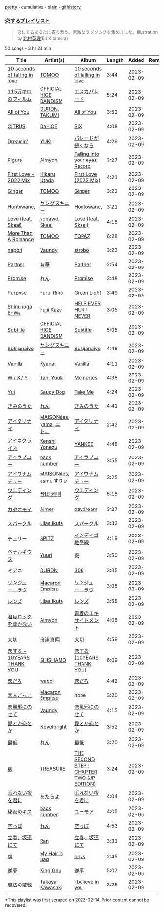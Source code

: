 [pretty](/playlists/pretty/37i9dQZF1DX328xs24cFGI.md) - cumulative - [plain](/playlists/plain/37i9dQZF1DX328xs24cFGI) - [githistory](https://github.githistory.xyz/mackorone/spotify-playlist-archive/blob/main/playlists/plain/37i9dQZF1DX328xs24cFGI)

### [恋するプレイリスト](https://open.spotify.com/playlist/37i9dQZF1DX328xs24cFGI)

> 恋してるあなたに寄り添う、素敵なラブソングを集めました。Illustration by <a href="https://twitter.com/hoshieri7">北村英理</a>\(Eri Kitamura\)

50 songs - 3 hr 24 min

| Title | Artist(s) | Album | Length | Added | Removed |
|---|---|---|---|---|---|
| [10 seconds of falling in love](https://open.spotify.com/track/1nXwAPZDw872vqYdL71HKs) | [TOMOO](https://open.spotify.com/artist/6rm1uaZjykvKCobTzRPs35) | [10 seconds of falling in love](https://open.spotify.com/album/1UqpNBBcnN8jUt8eFQmgrE) | 3:44 | 2023-02-09 |  |
| [115万キロのフィルム](https://open.spotify.com/track/278JqkBGkjDovOYAwE8TW7) | [OFFICIAL HIGE DANDISM](https://open.spotify.com/artist/5Vo1hnCRmCM6M4thZCInCj) | [エスカパレード](https://open.spotify.com/album/0Iz8ByVqKvdlyl77DV3y3p) | 5:24 | 2023-02-09 |  |
| [All of You](https://open.spotify.com/track/01HDkSTebcqJ0FsYyVdi1l) | [DURDN](https://open.spotify.com/artist/5u1MCRvQ3cA2Y9BpLSZIeg), [TAKUMI](https://open.spotify.com/artist/4WoHWcWvbQSg7fW9zfHPys) | [All of You](https://open.spotify.com/album/0O5Ly9flFGP1SfDbqmQhVy) | 3:52 | 2023-02-09 |  |
| [CITRUS](https://open.spotify.com/track/2IL2asrtx7XM1y8fu2RMnR) | [Da\-iCE](https://open.spotify.com/artist/71UIOLnsacxQHlU55TvfiH) | [SiX](https://open.spotify.com/album/0YH4dHHpaUUtXfWykOOiku) | 4:08 | 2023-02-09 |  |
| [Dreamin'](https://open.spotify.com/track/10WraFpY8iNurYHAwZAvvb) | [YUKI](https://open.spotify.com/artist/380DW51qbu5pSP8crFRIII) | [パレードが続くなら](https://open.spotify.com/album/7bUwvfdHUBdgXcMhczN4nJ) | 4:29 | 2023-02-09 |  |
| [Figure](https://open.spotify.com/track/19qpmFLSJXgyeYohRFGf17) | [Aimyon](https://open.spotify.com/artist/5kVZa4lFUmAQlBogl1fkd6) | [Falling into your eyes Record](https://open.spotify.com/album/5KLZZ5X7b8eM8OXXUBYfgz) | 3:27 | 2023-02-09 |  |
| [First Love \- 2022 Mix](https://open.spotify.com/track/0PvuVoqa1IHCnTrNnltS70) | [Hikaru Utada](https://open.spotify.com/artist/7lbSsjYACZHn1MSDXPxNF2) | [First Love \(2022 Mix\)](https://open.spotify.com/album/1TwR0thoGz0hCk0ot73xID) | 4:21 | 2023-02-09 |  |
| [Ginger](https://open.spotify.com/track/28pvMnRZKNiqz6xgBBMkr2) | [TOMOO](https://open.spotify.com/artist/6rm1uaZjykvKCobTzRPs35) | [Ginger](https://open.spotify.com/album/54OkOlGIXztDx8OzcRiPh4) | 3:22 | 2023-02-09 |  |
| [Hontowane,](https://open.spotify.com/track/1G5cJCr6WwmiKRGlCbq6WS) | [ヤングスキニー](https://open.spotify.com/artist/3VVMRDGpbQR2SK9nHX3DW5) | [Hontowane,](https://open.spotify.com/album/0Kyfu9ZMYITiwDUngdTpJc) | 3:21 | 2023-02-09 |  |
| [Love \(feat\. Skaai\)](https://open.spotify.com/track/33WmukupZpPsnobClDyZzs) | [yonawo](https://open.spotify.com/artist/61VsO6rn8khCQDSRp8tTeZ), [Skaai](https://open.spotify.com/artist/4L05lOQs0iZSVhrnnqS66E) | [Love \(feat\. Skaai\)](https://open.spotify.com/album/3CTierTEtJQyHX3s6XlEUd) | 4:18 | 2023-02-09 |  |
| [More Than A Romance](https://open.spotify.com/track/5DjWI07qafgrDNKcZCF1AW) | [TOMOO](https://open.spotify.com/artist/6rm1uaZjykvKCobTzRPs35) | [TOPAZ](https://open.spotify.com/album/1rGicdQ568MjzdI8Z4Djt6) | 6:28 | 2023-02-09 |  |
| [napori](https://open.spotify.com/track/7LPL74iMxXZ4hEjCwmLMae) | [Vaundy](https://open.spotify.com/artist/2IUl3m1H1EQ7QfNbNWvgru) | [strobo](https://open.spotify.com/album/2sBQhSi92938W2hCLALSHy) | 3:23 | 2023-02-09 |  |
| [Partner](https://open.spotify.com/track/48lsRmp9AC6tU4rP9QJx4H) | [有華](https://open.spotify.com/artist/762RAUTV6WKHmrHR7fsFbj) | [Partner](https://open.spotify.com/album/1wvgIolL7kiU2z52hVV8BK) | 2:54 | 2023-02-09 |  |
| [Promise](https://open.spotify.com/track/33xjeybbghiu6CzDJqvXQa) | [れん](https://open.spotify.com/artist/2Hf3gzOBTpBaL0SqyPjX8m) | [Promise](https://open.spotify.com/album/3l0I652FzA22LXxzm8cUmg) | 3:48 | 2023-02-09 |  |
| [Purpose](https://open.spotify.com/track/3YtGpYYI3RvOsyuJNjZrvK) | [Furui Riho](https://open.spotify.com/artist/6OgsusVzVrkzCvbXpv6GWh) | [Green Light](https://open.spotify.com/album/3KhTmSUwEUdPGjE1ay4gI2) | 3:49 | 2023-02-09 |  |
| [Shinunoga E\-Wa](https://open.spotify.com/track/0o9zmvc5f3EFApU52PPIyW) | [Fujii Kaze](https://open.spotify.com/artist/6bDWAcdtVR3WHz2xtiIPUi) | [HELP EVER HURT NEVER](https://open.spotify.com/album/1OojCidx0eoPKch2M0Kz31) | 3:05 | 2023-02-09 |  |
| [Subtitle](https://open.spotify.com/track/4zrKPIygugUDKGFEjVwpSB) | [OFFICIAL HIGE DANDISM](https://open.spotify.com/artist/5Vo1hnCRmCM6M4thZCInCj) | [Subtitle](https://open.spotify.com/album/12sWDwrDnaBl0EagZU4sXV) | 5:05 | 2023-02-09 |  |
| [Sukijanaiyo](https://open.spotify.com/track/23AdLPEUScszzqA51mU6wq) | [ヤングスキニー](https://open.spotify.com/artist/3VVMRDGpbQR2SK9nHX3DW5) | [Sukijanaiyo](https://open.spotify.com/album/6ZkWBopcFVcuB2K8Gxj8r7) | 4:48 | 2023-02-09 |  |
| [Vanilla](https://open.spotify.com/track/7luM6QZ54WNPm3bZ6fzBkE) | [Kyanai](https://open.spotify.com/artist/42ogLtXLVjZryRz9j1zvOm) | [Vanilla](https://open.spotify.com/album/1KkJckWXXaugwsvMHXQqGL) | 4:11 | 2023-02-09 |  |
| [W / X / Y](https://open.spotify.com/track/3cBghvTcQNDNkW98Y4eGaP) | [Tani Yuuki](https://open.spotify.com/artist/0B1ce3uNrzkdm76NXI4mhX) | [Memories](https://open.spotify.com/album/1aYWdnbKO3asqDUruOl2cY) | 4:38 | 2023-02-09 |  |
| [Yui](https://open.spotify.com/track/3f8WNy5rgXq7J74qjExRkb) | [Saucy Dog](https://open.spotify.com/artist/4WqXqPmUuenMIr4QaFrZXN) | [Take Me](https://open.spotify.com/album/2d4BgT8o5xopdZK7x8eygL) | 4:24 | 2023-02-09 |  |
| [きみのうた](https://open.spotify.com/track/3SlqmORmAZal8ciwUjl5qa) | [れん](https://open.spotify.com/artist/2Hf3gzOBTpBaL0SqyPjX8m) | [きみのうた](https://open.spotify.com/album/5NoPtytLmMigoL3IU3XsXb) | 4:41 | 2023-02-09 |  |
| [アイタリナイ](https://open.spotify.com/track/67seLhibwW3OAyZcEw5Ijh) | [MAISONdes](https://open.spotify.com/artist/7LTiBdByoaUd329wCpmMcM), [yama](https://open.spotify.com/artist/7kOrrFIBIBc8uCu2zbxbLv), [ニト。](https://open.spotify.com/artist/7bNO9nNPBOXrcUzOA66UbE) | [アイタリナイ](https://open.spotify.com/album/1C5VITN2qaLE4PChtSmSrj) | 2:42 | 2023-02-09 |  |
| [アイネクライネ](https://open.spotify.com/track/45YBVp6zMwQZRbUDcPzmMB) | [Kenshi Yonezu](https://open.spotify.com/artist/1snhtMLeb2DYoMOcVbb8iB) | [YANKEE](https://open.spotify.com/album/64SAjax288grKsmuLDfA6G) | 4:48 | 2023-02-09 |  |
| [アイラブユー](https://open.spotify.com/track/4gbHag1jhjLTDcrbfpFnYQ) | [back number](https://open.spotify.com/artist/6rs1KAoQnFalSqSU4LTh8g) | [アイラブユー](https://open.spotify.com/album/6gnt7LdFIjqUsIszpOVIrX) | 3:55 | 2023-02-09 |  |
| [アイワナムチュー](https://open.spotify.com/track/21zl36W7QoaVy5MMxAvfcv) | [MAISONdes](https://open.spotify.com/artist/7LTiBdByoaUd329wCpmMcM), [asmi](https://open.spotify.com/artist/3UY1KK0iXeC0mpaK0ltFza), [すりぃ](https://open.spotify.com/artist/29XdcKZcwr9ikcmxud5UEa) | [アイワナムチュー](https://open.spotify.com/album/1JNzKXrtkaXgn5y96johqC) | 3:25 | 2023-02-09 |  |
| [ウエディング](https://open.spotify.com/track/3ZtHtqqSEKd8EcggroTfZU) | [音田 雅則](https://open.spotify.com/artist/7KSbqXHO0xzNQhzaIWILIo) | [ウエディング](https://open.spotify.com/album/6LKuvUyN7HfayyAhWtVZsx) | 5:18 | 2023-02-09 |  |
| [カタオモイ](https://open.spotify.com/track/2HovXsvcdJur52BOcYGydz) | [Aimer](https://open.spotify.com/artist/0bAsR2unSRpn6BQPEnNlZm) | [daydream](https://open.spotify.com/album/336m0kejdM5Fkw2HUX46Bw) | 3:27 | 2023-02-09 |  |
| [スパークル](https://open.spotify.com/track/6EuubEs5qOmJdpNhkU47OZ) | [Lilas Ikuta](https://open.spotify.com/artist/1qM11R4ylJyQiPJ0DffE9z) | [スパークル](https://open.spotify.com/album/0HmvMEiGowPfT2UvYNRDcv) | 3:33 | 2023-02-09 |  |
| [チェリー](https://open.spotify.com/track/1ihCiJaXRl4f6Sy4LJov5z) | [SPITZ](https://open.spotify.com/artist/5kjGRHClVacSyllOUqU1S0) | [インディゴ地平線](https://open.spotify.com/album/0GB573iZ4z6gre3eUJc56N) | 4:19 | 2023-02-09 |  |
| [ベテルギウス](https://open.spotify.com/track/4JK1kDUdH9RTBQrrSO1QfR) | [Yuuri](https://open.spotify.com/artist/0ixzjrK1wkN2zWBXt3VW3W) | [壱](https://open.spotify.com/album/1YWoHzj5wHnG7m6gLlwBQd) | 3:50 | 2023-02-09 |  |
| [ミアネ](https://open.spotify.com/track/30q1rvO7Kck0OYKvPaKJ1X) | [DURDN](https://open.spotify.com/artist/5u1MCRvQ3cA2Y9BpLSZIeg) | [306](https://open.spotify.com/album/4xDPpqsq8PLPtDRXGpKEPF) | 3:35 | 2023-02-09 |  |
| [リンジュー・ラヴ](https://open.spotify.com/track/0NUJhYxwcAAB4UQULseQyX) | [Macaroni Empitsu](https://open.spotify.com/artist/1t17z3vfuc82cxSDMrvryJ) | [リンジュー・ラヴ](https://open.spotify.com/album/0jH2GxrReBs2SqeVSaM5vU) | 3:05 | 2023-02-09 |  |
| [レンズ](https://open.spotify.com/track/7ylpphbW8jf5bh7NKJnO8s) | [Lilas Ikuta](https://open.spotify.com/artist/1qM11R4ylJyQiPJ0DffE9z) | [レンズ](https://open.spotify.com/album/1FQoGibRW7xEZXnq1EJIX2) | 3:58 | 2023-02-09 |  |
| [君はロックを聴かない](https://open.spotify.com/track/59eluCMn0XbOWqeWQ91FTM) | [Aimyon](https://open.spotify.com/artist/5kVZa4lFUmAQlBogl1fkd6) | [青春のエキサイトメント](https://open.spotify.com/album/0ct8ESCAYEpDGYJOndCfft) | 4:06 | 2023-02-09 |  |
| [大切](https://open.spotify.com/track/3tEIBk3DSaw6USVpQzgIKH) | [舟津真翔](https://open.spotify.com/artist/01O1K2of8wkNZJhWRlRFcT) | [大切](https://open.spotify.com/album/43IQqwqfhf1xBiFBfA6klF) | 4:59 | 2023-02-09 |  |
| [恋する \- 10YEARS THANK YOU](https://open.spotify.com/track/0vbLzWi64zpd3bEHaETY9D) | [SHISHAMO](https://open.spotify.com/artist/6MGHit7sV38BhpChZYByFv) | [恋する \(10YEARS THANK YOU\)](https://open.spotify.com/album/5xJYHjTq2m8BkRvi5JDBgo) | 6:09 | 2023-02-09 |  |
| [恋だろ](https://open.spotify.com/track/0ir7DGXo3hxaPa82h1vrOj) | [wacci](https://open.spotify.com/artist/7jCHrVGjeHUYP2pHv8FOJ3) | [恋だろ](https://open.spotify.com/album/0WkjisVaB4pwRf521uF6Qa) | 4:42 | 2023-02-09 |  |
| [恋人ごっこ](https://open.spotify.com/track/2SihT7AVMiI2VtaAyVIcnO) | [Macaroni Empitsu](https://open.spotify.com/artist/1t17z3vfuc82cxSDMrvryJ) | [hope](https://open.spotify.com/album/5kArccOTc9R98l8GF1D0bF) | 3:20 | 2023-02-09 |  |
| [恋風邪にのせて](https://open.spotify.com/track/6z5zopmol2EeKDjeRH2QfM) | [Vaundy](https://open.spotify.com/artist/2IUl3m1H1EQ7QfNbNWvgru) | [恋風邪にのせて](https://open.spotify.com/album/25RY2kxcFBcrcOk47aZspA) | 4:15 | 2023-02-09 |  |
| [愛とか恋とか](https://open.spotify.com/track/4McP7SOTK2NWkydOcDCajC) | [Novelbright](https://open.spotify.com/artist/0jWCX6zp4RjWrmZRxJ2uri) | [愛とか恋とか](https://open.spotify.com/album/4z3h8ucXGzCkhEWhIlkvTZ) | 3:52 | 2023-02-09 |  |
| [最低](https://open.spotify.com/track/0qmF7YXfxp15wDexlK1tTt) | [れん](https://open.spotify.com/artist/2Hf3gzOBTpBaL0SqyPjX8m) | [最低](https://open.spotify.com/album/4DV2vgNpPKrd4BS3p2Msb0) | 3:20 | 2023-02-09 |  |
| [病](https://open.spotify.com/track/16Dklj36BXIa9bY1ZgP7DK) | [TREASURE](https://open.spotify.com/artist/3KonOYiLsU53m4yT7gNotP) | [THE SECOND STEP : CHAPTER TWO \(JP EDITION\)](https://open.spotify.com/album/1ITJ3AY63eEUnMxZTV735E) | 3:24 | 2023-02-09 |  |
| [眠れない夜を君に](https://open.spotify.com/track/1ftEhiwyfsGsdYHyKxUj2f) | [あたらよ](https://open.spotify.com/artist/2yRnjWtHzmDELwYaUiX0Yh) | [眠れない夜を君に](https://open.spotify.com/album/7rrFcw6k2bhPTVkhswjxTk) | 4:04 | 2023-02-09 |  |
| [秘密のキス](https://open.spotify.com/track/077Erf4RnkjumF791VOBnE) | [back number](https://open.spotify.com/artist/6rs1KAoQnFalSqSU4LTh8g) | [ユーモア](https://open.spotify.com/album/4Owee1i5rIFJvQczZXSdiQ) | 4:05 | 2023-02-09 |  |
| [空っぽ](https://open.spotify.com/track/1VfOJgHWGyXIVcowq3dcJK) | [れん](https://open.spotify.com/artist/2Hf3gzOBTpBaL0SqyPjX8m) | [空っぽ](https://open.spotify.com/album/6gsTB987dJeaTUifVdWbO4) | 4:53 | 2023-02-09 |  |
| [立春、坂道にて](https://open.spotify.com/track/1tTAF6VFTl5qXpNYdi62pm) | [Ran](https://open.spotify.com/artist/79b158VP6p9yoQpqIqU4UR) | [立春、坂道にて](https://open.spotify.com/album/3DLPzsPL5P1HA3F1bSjg1k) | 3:31 | 2023-02-09 |  |
| [虜](https://open.spotify.com/track/5KihK93JmGLvHN4Ryv7VgU) | [My Hair is Bad](https://open.spotify.com/artist/0d4XqzcMpgP6eQZ6TIW2pI) | [boys](https://open.spotify.com/album/1GDfxRtJb5tCcYOTIw8Ehe) | 2:45 | 2023-02-09 |  |
| [逆夢](https://open.spotify.com/track/6ZiEWet0uFRwWBCEKCQ8rY) | [King Gnu](https://open.spotify.com/artist/6wxfx1yhyqjCPYwwxJktR2) | [逆夢](https://open.spotify.com/album/4ViuBpPF350uPP6bVoDmQ2) | 5:07 | 2023-02-09 |  |
| [魔法の絨毯](https://open.spotify.com/track/3PK5ERLCyMuQ5Cb89GbZVL) | [Takaya Kawasaki](https://open.spotify.com/artist/3BjFX1nExMNHvSaoLd1I1k) | [I believe in you](https://open.spotify.com/album/57MaahzIW7aiwZMCiveDsL) | 3:28 | 2023-02-09 |  |

\*This playlist was first scraped on 2023-02-14. Prior content cannot be recovered.
